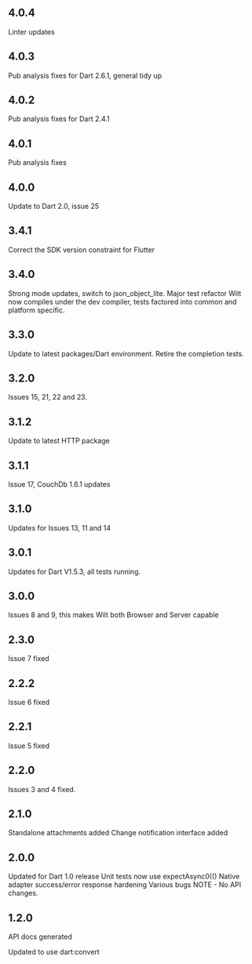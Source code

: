 ## 4.0.4
Linter updates

## 4.0.3
Pub analysis fixes for Dart 2.6.1, general tidy up

## 4.0.2
Pub analysis fixes for Dart 2.4.1

## 4.0.1
Pub analysis fixes

## 4.0.0
Update to Dart 2.0, issue 25

## 3.4.1
Correct the SDK version constraint for Flutter

## 3.4.0
Strong mode updates, switch to json_object_lite. Major test refactor
Wilt now compiles under the dev compiler, tests factored into common and platform specific.

## 3.3.0
Update to latest packages/Dart environment.
Retire the completion tests.

## 3.2.0

Issues 15, 21, 22 and 23.

## 3.1.2

Update to latest HTTP package

## 3.1.1

Issue 17, CouchDb 1.6.1 updates

## 3.1.0

Updates for Issues 13, 11 and 14

## 3.0.1

Updates for Dart V1.5.3, all tests running.

## 3.0.0

Issues 8 and 9, this makes Wilt both Browser and Server capable

## 2.3.0

Issue 7 fixed

## 2.2.2

Issue 6 fixed

## 2.2.1

Issue 5 fixed

## 2.2.0

Issues 3 and 4 fixed.

## 2.1.0

Standalone attachments added
Change notification interface added

## 2.0.0

Updated for Dart 1.0 release
Unit tests now use expectAsync0(()
Native adapter success/error response hardening
Various bugs
NOTE - No API changes.

## 1.2.0

API docs generated

Updated to use dart:convert
